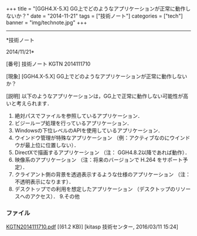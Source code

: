 ﻿+++
title = "[GGH4.X-5.X] GG上でどのようなアプリケーションが正常に動作しないか？"
date = "2014-11-21"
tags = ["技術ノート"]
categories = ["tech"]
banner = "img/technote.jpg"
+++

-----------------------------------------------------------------------------------------------------------------------------

*技術ノート

2014/11/21*


[番号]
技術ノート KGTN 2014111710

[現象]
[GGH4.X-5.X] GG上でどのようなアプリケーションが正常に動作しないか？

[説明]
以下のようなアプリケーションは，GG上で正常に動作しない可能性が高いと考えられます．

1. 絶対パスでファイルを参照しているアプリケーション．
2. ビジーループ処理を行っているアプリケーション．
3. Windowsの下位レベルのAPIを使用しているアプリケーション．
4. ウインドウ管理が特殊なアプリケーション
（例：アクティブなのにウインドウが最上位に位置しない）．
5. DirectXで描画するアプリケーション （注：
GGH4.8.2以降であれば動作）．
6. 映像系のアプリケーション （注：将来のバージョンで H.264
をサポート予定）．
7. クライアント側の背景を透過表示するような仕様のアプリケーション
（注：不透明表示になります）．
8. デスクトップでの利用を想定したアプリケーション
（デスクトップのリソースへのアクセス）．
9.その他


### ファイル

 
 


[KGTN2014111710.pdf](http://techreport.kitasp.net/attachments/download/2493/KGTN2014111710.pdf)
 [(61.2 KB)] [kitasp 技術センター, 2016/03/11
15:24]


 


 

